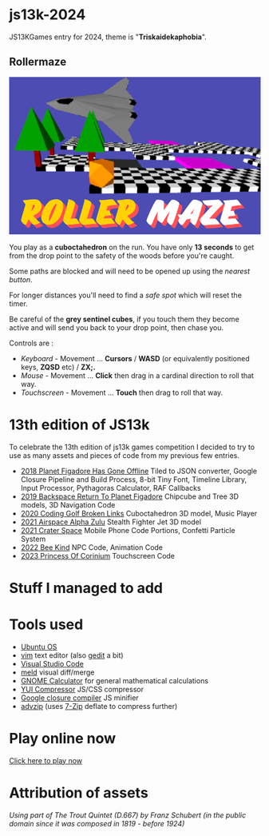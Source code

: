# js13k-2024
JS13KGames entry for 2024, theme is "**Triskaidekaphobia**".

## Rollermaze

![Rollermaze](big_screenshot.png?raw=true "Rollermaze")

You play as a **cuboctahedron** on the run. You have only **13 seconds** to get from the drop point to the safety of the woods before you're caught.

Some paths are blocked and will need to be opened up using the _nearest button_.

For longer distances you'll need to find a _safe spot_ which will reset the timer.

Be careful of the **grey sentinel cubes**, if you touch them they become active and will send you back to your drop point, then chase you.

Controls are :

* *Keyboard* - Movement ... **Cursors** / **WASD** (or equivalently positioned keys, **ZQSD** etc) / **ZX;.**
* *Mouse* - Movement ... **Click** then drag in a cardinal direction to roll that way.
* *Touchscreen* - Movement ... **Touch** then drag to roll that way.

# 13th edition of JS13k
To celebrate the 13th edition of js13k games competition I decided to try to use as many assets and pieces of code from my previous few entries.

* [2018 Planet Figadore Has Gone Offline](https://js13kgames.com/entries/planet-figadore-has-gone-offline) Tiled to JSON converter, Google Closure Pipeline and Build Process, 8-bit Tiny Font, Timeline Library, Input Processor, Pythagoras Calculator, RAF Callbacks
* [2019 Backspace Return To Planet Figadore](https://js13kgames.com/entries/backspace-return-to-planet-figadore) Chipcube and Tree 3D models, 3D Navigation Code
* [2020 Coding Golf Broken Links](https://js13kgames.com/entries/coding-golf-broken-links) Cuboctahedron 3D model, Music Player
* [2021 Airspace Alpha Zulu](https://js13kgames.com/entries/airspace-alpha-zulu) Stealth Fighter Jet 3D model
* [2021 Crater Space](https://js13kgames.com/entries/crater-space) Mobile Phone Code Portions, Confetti Particle System
* [2022 Bee Kind](https://js13kgames.com/entries/bee-kind) NPC Code, Animation Code
* [2023 Princess Of Corinium](https://js13kgames.com/entries/princess-of-corinium) Touchscreen Code

# Stuff I managed to add

# Tools used
* [Ubuntu OS](https://www.ubuntu.com/)
* [vim](https://github.com/vim) text editor (also [gedit](https://github.com/GNOME/gedit) a bit)
* [Visual Studio Code](https://code.visualstudio.com/)
* [meld](https://github.com/GNOME/meld) visual diff/merge
* [GNOME Calculator](https://apps.gnome.org/Calculator/) for general mathematical calculations
* [YUI Compressor](https://github.com/yui/yuicompressor) JS/CSS compressor
* [Google closure compiler](https://developers.google.com/closure/compiler/docs/gettingstarted_app) JS minifier
* [advzip](https://github.com/amadvance/advancecomp) (uses [7-Zip](https://sourceforge.net/projects/sevenzip/files/7-Zip/) deflate to compress further)

# Play online now
[Click here to play now](https://picosonic.github.io/js13k-2024/)

# Attribution of assets

_Using part of The Trout Quintet (D.667) by Franz Schubert (in the public domain since it was composed in 1819 - before 1924)_
